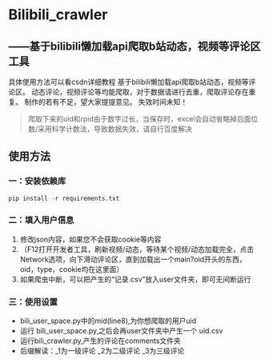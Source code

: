 # Bilibili_crawler 

## ——基于bilibili懒加载api爬取b站动态，视频等评论区工具

具体使用方法可以看csdn详细教程
基于bilibili懒加载api爬取b站动态，视频等评论区。
动态评论，视频评论等均能爬取，对于数据请进行去重，爬取评论存在重复。
制作的若有不足，望大家提提意见。
失效时间未知！

> 爬取下来的uid和rpid由于数字过长，当保存时，excel会自动省略掉后面位数/采用科学计数法，导致数据失效，请自行百度解决

## 使用方法

### 一：安装依赖库

```python
pip install -r requirements.txt
```

### 二：填入用户信息

1. 修改json内容，如果您不会获取cookie等内容  
2. （F12打开开发者工具，刷新视频/动态，等待某个视频/动态加载完全，点击Network选项，向下滑动评论区，直到加载出一个main?oid开头的东西，oid，type，cookie均在这里面）
3. 如果爬虫中断，可以把产生的“记录.csv”放入user文件夹，即可无间断运行

### 三：使用设置
- bili_user_space.py中的mid(line8),为你想爬取的用户uid  
- 运行 bili_user_space.py,之后会再user文件夹中产生一个 uid.csv
- 运行bili_crawler.py,产生的评论在comments文件夹  
- 后缀解读：_1为一级评论 _2为二级评论 _3为三级评论  
